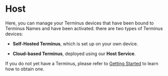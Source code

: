 # Host

Here, you can manage your Terminus devices that have been bound to Terminus Names and have been activated. there are two types of Terminus devices:

- **Self-Hosted Terminus**, which is set up on your own device.

- **Cloud-based Terminus**, deployed using our **Host Service**.

If you do not yet have a Terminus, please refer to [Getting Started](../../../overview/introduction/getting-started.md) to learn how to obtain one.
